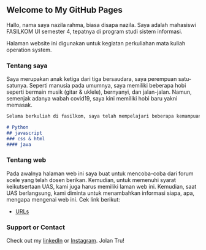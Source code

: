 ## Welcome to My GitHub Pages

Hallo, nama saya nazila rahma, biasa disapa nazila. Saya adalah mahasiswi FASILKOM UI semester 4, tepatnya di program studi sistem informasi. 

Halaman website ini digunakan untuk kegiatan perkuliahan mata kuliah operation system.

### Tentang saya

Saya merupakan anak ketiga dari tiga bersaudara, saya perempuan satu-satunya.
Seperti manusia pada umumnya, saya memiliki beberapa hobi seperti bermain musik (gitar & uklele), bernyanyi, dan jalan-jalan. Namun, semenjak adanya wabah covid19, saya kini memiliki hobi baru yakni memasak. 

```markdown
Selama berkuliah di fasilkom, saya telah mempelajari beberapa kemampuan 

# Python
## javascript
### css & html
#### java


```

### Tentang web

Pada awalnya halaman web ini saya buat untuk mencoba-coba dari forum scele yang telah dosen berikan. Kemudian, untuk memenuhi syarat keikutsertaan UAS, kami juga harus memiliki laman web ini. Kemudian, saat UAS berlangsung, kami diminta untuk menambahkan informasi siapa, apa, mengapa mengenai web ini.
Cek link berikut:
* [URLs](URLs/)

### Support or Contact

 Check out my [linkedIn](https://www.linkedin.com/in/nazilarahma/) or [Instagram](https://www.instagram.com/nazilarhm/).
 Jolan Tru!

